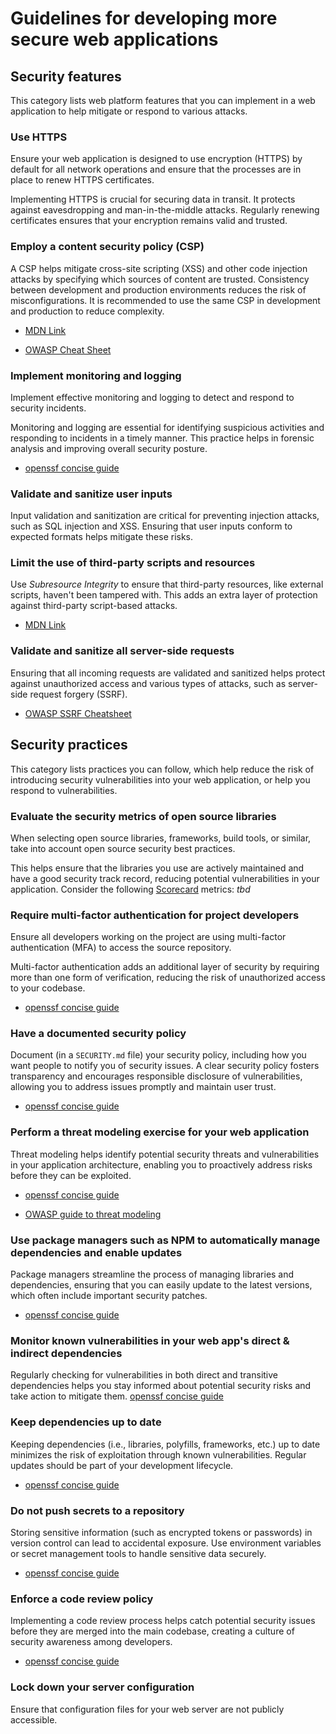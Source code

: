 # Guidelines for developing more secure web applications

## Security features

This category lists web platform features that you can implement in a web application to help mitigate or respond to various attacks.

### Use HTTPS

Ensure your web application is designed to use encryption (HTTPS) by default for all network operations and ensure that the processes are in place to renew HTTPS certificates.

Implementing HTTPS is crucial for securing data in transit. It protects against eavesdropping and man-in-the-middle attacks. Regularly renewing certificates ensures that your encryption remains valid and trusted.

### Employ a content security policy (CSP)

A CSP helps mitigate cross-site scripting (XSS) and other code injection attacks by specifying which sources of content are trusted. Consistency between development and production environments reduces the risk of misconfigurations. It is recommended to use the same CSP in development and production to reduce complexity.

- [MDN Link](https://developer.mozilla.org/en-US/docs/Web/HTTP/CSP)

- [OWASP Cheat Sheet](https://cheatsheetseries.owasp.org/cheatsheets/Content_Security_Policy_Cheat_Sheet.html)

### Implement monitoring and logging

Implement effective monitoring and logging to detect and respond to security incidents.

Monitoring and logging are essential for identifying suspicious activities and responding to incidents in a timely manner. This practice helps in forensic analysis and improving overall security posture.

- [openssf concise guide](https://best.openssf.org/Concise-Guide-for-Developing-More-Secure-Software)

### Validate and sanitize user inputs

Input validation and sanitization are critical for preventing injection attacks, such as SQL injection and XSS. Ensuring that user inputs conform to expected formats helps mitigate these risks.

### Limit the use of third-party scripts and resources

Use _Subresource Integrity_ to ensure that third-party resources, like external scripts, haven't been tampered with. This adds an extra layer of protection against third-party script-based attacks.

- [MDN Link](https://developer.mozilla.org/en-US/docs/Web/Security/Subresource_Integrity)

### Validate and sanitize all server-side requests

Ensuring that all incoming requests are validated and sanitized helps protect against unauthorized access and various types of attacks, such as server-side request forgery (SSRF).

- [OWASP SSRF Cheatsheet](https://cheatsheetseries.owasp.org/cheatsheets/Server_Side_Request_Forgery_Prevention_Cheat_Sheet.html)

## Security practices

This category lists practices you can follow, which help reduce the risk of introducing security vulnerabilities into your web application, or help you respond to vulnerabilities.

### Evaluate the security metrics of open source libraries

When selecting open source libraries, frameworks, build tools, or similar, take into account open source security best practices.

This helps ensure that the libraries you use are actively maintained and have a good security track record, reducing potential vulnerabilities in your application. Consider the following [Scorecard](https://securityscorecards.dev) metrics: _tbd_

### Require multi-factor authentication for project developers

Ensure all developers working on the project are using multi-factor authentication (MFA) to access the source repository.

Multi-factor authentication adds an additional layer of security by requiring more than one form of verification, reducing the risk of unauthorized access to your codebase.

- [openssf concise guide](https://best.openssf.org/Concise-Guide-for-Developing-More-Secure-Software)

### Have a documented security policy

Document (in a `SECURITY.md` file) your security policy, including how you want people to notify you of security issues. A clear security policy fosters transparency and encourages responsible disclosure of vulnerabilities, allowing you to address issues promptly and maintain user trust.

- [openssf concise guide](https://best.openssf.org/Concise-Guide-for-Developing-More-Secure-Software)

### Perform a threat modeling exercise for your web application

Threat modeling helps identify potential security threats and vulnerabilities in your application architecture, enabling you to proactively address risks before they can be exploited.

- [openssf concise guide](https://best.openssf.org/Concise-Guide-for-Developing-More-Secure-Software)

- [OWASP guide to threat modeling](https://owasp.org/www-community/Threat_Modeling)

### Use package managers such as NPM to automatically manage dependencies and enable updates

Package managers streamline the process of managing libraries and dependencies, ensuring that you can easily update to the latest versions, which often include important security patches.

- [openssf concise guide](https://best.openssf.org/Concise-Guide-for-Developing-More-Secure-Software)

### Monitor known vulnerabilities in your web app's direct & indirect dependencies

Regularly checking for vulnerabilities in both direct and transitive dependencies helps you stay informed about potential security risks and take action to mitigate them. [openssf concise guide](https://best.openssf.org/Concise-Guide-for-Developing-More-Secure-Software)

### Keep dependencies up to date

Keeping dependencies (i.e., libraries, polyfills, frameworks, etc.) up to date minimizes the risk of exploitation through known vulnerabilities. Regular updates should be part of your development lifecycle.

- [openssf concise guide](https://best.openssf.org/Concise-Guide-for-Developing-More-Secure-Software)

### Do not push secrets to a repository

Storing sensitive information (such as encrypted tokens or passwords) in version control can lead to accidental exposure. Use environment variables or secret management tools to handle sensitive data securely.

- [openssf concise guide](https://best.openssf.org/Concise-Guide-for-Developing-More-Secure-Software)

### Enforce a code review policy

Implementing a code review process helps catch potential security issues before they are merged into the main codebase, creating a culture of security awareness among developers.

- [openssf concise guide](https://best.openssf.org/Concise-Guide-for-Developing-More-Secure-Software)

### Lock down your server configuration

Ensure that configuration files for your web server are not publicly accessible.
